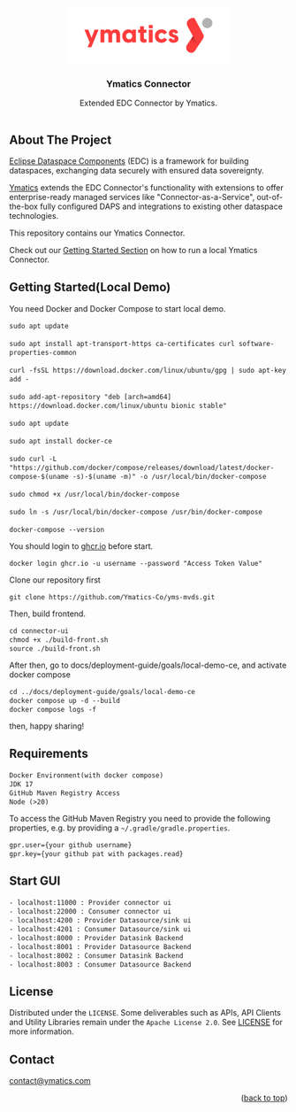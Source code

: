 <a name="readme-top"></a>
<br />
<div align="center">
<a href="https://github.com/YMSAISolutionDev1/yms-mvds">
<img src="connector-ui/src/assets/images/ymatics_logo.svg" alt="Logo" width="300">
</a>
</div>

<h3 align="center">Ymatics Connector</h3>
<p align="center" style="padding-bottom:16px">
Extended EDC Connector by Ymatics.

## About The Project

[Eclipse Dataspace Components](https://github.com/eclipse-edc) (EDC) is a framework
for building dataspaces, exchanging data securely with ensured data sovereignty.

[Ymatics](https://ymatics.com/) extends the EDC Connector's functionality with extensions to offer
enterprise-ready managed services like "Connector-as-a-Service", out-of-the-box fully configured DAPS
and integrations to existing other dataspace technologies.

This repository contains our Ymatics Connector.

Check out our [Getting Started Section](#getting-started) on how to run a local Ymatics Connector.


## Getting Started(Local Demo)
You need Docker and Docker Compose to start local demo.
```angular2html
sudo apt update

sudo apt install apt-transport-https ca-certificates curl software-properties-common

curl -fsSL https://download.docker.com/linux/ubuntu/gpg | sudo apt-key add -

sudo add-apt-repository "deb [arch=amd64] https://download.docker.com/linux/ubuntu bionic stable"

sudo apt update

sudo apt install docker-ce

sudo curl -L "https://github.com/docker/compose/releases/download/latest/docker-compose-$(uname -s)-$(uname -m)" -o /usr/local/bin/docker-compose

sudo chmod +x /usr/local/bin/docker-compose

sudo ln -s /usr/local/bin/docker-compose /usr/bin/docker-compose

docker-compose --version
```
You should login to [ghcr.io](https://github.com/features/actions) before start.
```angular2html
docker login ghcr.io -u username --password "Access Token Value"
```
Clone our repository first
```angular2html
git clone https://github.com/Ymatics-Co/yms-mvds.git
```
Then, build frontend.
```angular2html
cd connector-ui
chmod +x ./build-front.sh
source ./build-front.sh
```
After then, go to docs/deployment-guide/goals/local-demo-ce, and activate docker compose
```angular2html
cd ../docs/deployment-guide/goals/local-demo-ce
docker compose up -d --build
docker compose logs -f
```
then, happy sharing!

## Requirements
```
Docker Environment(with docker compose)
JDK 17
GitHub Maven Registry Access
Node (>20)
```
To access the GitHub Maven Registry you need to provide the following properties, e.g. by providing
a `~/.gradle/gradle.properties`.

```properties
gpr.user={your github username}
gpr.key={your github pat with packages.read}
```

## Start GUI
```angular2html
- localhost:11000 : Provider connector ui
- localhost:22000 : Consumer connector ui
- localhost:4200 : Provider Datasource/sink ui
- localhost:4201 : Consumer Datasource/sink ui
- localhost:8000 : Provider Datasink Backend
- localhost:8001 : Provider Datasource Backend
- localhost:8002 : Consumer Datasink Backend
- localhost:8003 : Consumer Datasource Backend
``` 

## License

Distributed under the `LICENSE`. Some deliverables such as APIs, API Clients and Utility Libraries remain under the `Apache License 2.0`. See [LICENSE](LICENSE) for more information.

## Contact

contact@ymatics.com

<p align="right">(<a href="#readme-top">back to top</a>)</p>

